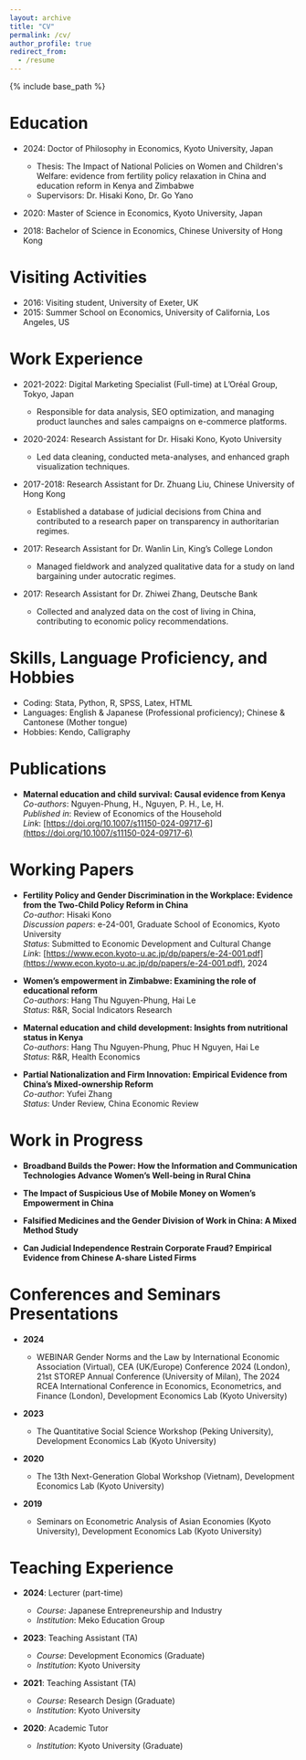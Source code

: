 ```yaml
---
layout: archive
title: "CV"
permalink: /cv/
author_profile: true
redirect_from:
  - /resume
---
```


{% include base_path %}

Education
======
* 2024: Doctor of Philosophy in Economics, Kyoto University, Japan
  * Thesis: The Impact of National Policies on Women and Children's Welfare: evidence from fertility policy relaxation in China and education reform in Kenya and Zimbabwe
  * Supervisors: Dr. Hisaki Kono, Dr. Go Yano

* 2020: Master of Science in Economics, Kyoto University, Japan

* 2018: Bachelor of Science in Economics, Chinese University of Hong Kong

Visiting Activities
======
* 2016: Visiting student, University of Exeter, UK
* 2015: Summer School on Economics, University of California, Los Angeles, US

Work Experience
======
* 2021-2022: Digital Marketing Specialist (Full-time) at L’Oréal Group, Tokyo, Japan
  * Responsible for data analysis, SEO optimization, and managing product launches and sales campaigns on e-commerce platforms.
  
* 2020-2024: Research Assistant for Dr. Hisaki Kono, Kyoto University
  * Led data cleaning, conducted meta-analyses, and enhanced graph visualization techniques.

* 2017-2018: Research Assistant for Dr. Zhuang Liu, Chinese University of Hong Kong
  * Established a database of judicial decisions from China and contributed to a research paper on transparency in authoritarian regimes.

* 2017: Research Assistant for Dr. Wanlin Lin, King’s College London
  * Managed fieldwork and analyzed qualitative data for a study on land bargaining under autocratic regimes.

* 2017: Research Assistant for Dr. Zhiwei Zhang, Deutsche Bank
  * Collected and analyzed data on the cost of living in China, contributing to economic policy recommendations.

Skills, Language Proficiency, and Hobbies
======
* Coding: Stata, Python, R, SPSS, Latex, HTML
* Languages: English & Japanese (Professional proficiency); Chinese & Cantonese (Mother tongue)
* Hobbies: Kendo, Calligraphy

Publications
======
* **Maternal education and child survival: Causal evidence from Kenya**  
  *Co-authors*: Nguyen-Phung, H., Nguyen, P. H., Le, H.  
  *Published in*: Review of Economics of the Household  
  *Link*: [https://doi.org/10.1007/s11150-024-09717-6](https://doi.org/10.1007/s11150-024-09717-6)

Working Papers
======
* **Fertility Policy and Gender Discrimination in the Workplace: Evidence from the Two-Child Policy Reform in China**  
  *Co-author*: Hisaki Kono  
  *Discussion papers*: e-24-001, Graduate School of Economics, Kyoto University  
  *Status*: Submitted to Economic Development and Cultural Change  
  *Link*: [https://www.econ.kyoto-u.ac.jp/dp/papers/e-24-001.pdf](https://www.econ.kyoto-u.ac.jp/dp/papers/e-24-001.pdf), 2024  

* **Women’s empowerment in Zimbabwe: Examining the role of educational reform**  
  *Co-authors*: Hang Thu Nguyen-Phung, Hai Le  
  *Status*: R&R, Social Indicators Research  

* **Maternal education and child development: Insights from nutritional status in Kenya**  
  *Co-authors*: Hang Thu Nguyen-Phung, Phuc H Nguyen, Hai Le  
  *Status*: R&R, Health Economics  

* **Partial Nationalization and Firm Innovation: Empirical Evidence from China’s Mixed-ownership Reform**  
  *Co-author*: Yufei Zhang  
  *Status*: Under Review, China Economic Review  

Work in Progress
======
* **Broadband Builds the Power: How the Information and Communication Technologies Advance Women’s Well-being in Rural China**

* **The Impact of Suspicious Use of Mobile Money on Women’s Empowerment in China**

* **Falsified Medicines and the Gender Division of Work in China: A Mixed Method Study**

* **Can Judicial Independence Restrain Corporate Fraud? Empirical Evidence from Chinese A-share Listed Firms**

Conferences and Seminars Presentations
======
* **2024**
  * WEBINAR Gender Norms and the Law by International Economic Association (Virtual), CEA (UK/Europe) Conference 2024 (London), 21st STOREP Annual Conference (University of Milan), The 2024 RCEA International Conference in Economics, Econometrics, and Finance (London), Development Economics Lab (Kyoto University)

* **2023**
  * The Quantitative Social Science Workshop (Peking University), Development Economics Lab (Kyoto University)

* **2020**
  * The 13th Next-Generation Global Workshop (Vietnam), Development Economics Lab (Kyoto University)

* **2019**
  * Seminars on Econometric Analysis of Asian Economies (Kyoto University), Development Economics Lab (Kyoto University)

Teaching Experience
======
* **2024**: Lecturer (part-time)  
  * *Course*: Japanese Entrepreneurship and Industry  
  * *Institution*: Meko Education Group

* **2023**: Teaching Assistant (TA)  
  * *Course*: Development Economics (Graduate)  
  * *Institution*: Kyoto University

* **2021**: Teaching Assistant (TA)  
  * *Course*: Research Design (Graduate)  
  * *Institution*: Kyoto University

* **2020**: Academic Tutor  
  * *Institution*: Kyoto University (Graduate)


